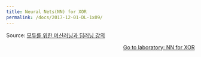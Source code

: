 ```yaml
---
title: Neural Nets(NN) for XOR
permalink: /docs/2017-12-01-DL-1x09/
---
```


Source: [모두를 위한 머신러닝과 딥러닝 강의](http://hunkim.github.io/ml/)
<script>
	embedPDF({url:'https://hunkim.github.io/ml/lec9.pdf'});
</script>
<a style="float:right" target="_blank" href="https://docs.google.com/presentation/d/1KHpjyziDm0Wle-OI-6TZhWM2Oj7YiypXuZOZ1SJW8ds/edit?usp=drive_web">Go to laboratory: NN for XOR</a>
